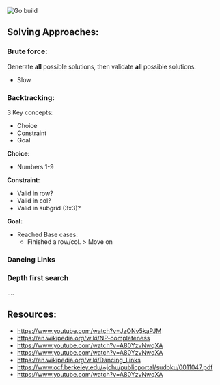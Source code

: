 ![Go build](https://github.com/jacques-andre/go-sudoku/actions/workflows/go.yml/badge.svg)


## Solving Approaches:

### Brute force:

Generate **all** possible solutions, then validate **all** possible solutions.
- Slow

### Backtracking:

3 Key concepts:
- Choice
- Constraint
- Goal

**Choice:**
- Numbers 1-9

**Constraint:**
- Valid in row?
- Valid in col?
- Valid in subgrid (3x3)?

**Goal:**
- Reached Base cases:
  - Finished a row/col. > Move on


### Dancing Links


### Depth first search

....
## Resources:
- https://www.youtube.com/watch?v=JzONv5kaPJM
- https://en.wikipedia.org/wiki/NP-completeness
- https://www.youtube.com/watch?v=A80YzvNwqXA
- https://www.youtube.com/watch?v=A80YzvNwqXA
- https://en.wikipedia.org/wiki/Dancing_Links
- https://www.ocf.berkeley.edu/~jchu/publicportal/sudoku/0011047.pdf
- https://www.youtube.com/watch?v=A80YzvNwqXA 
